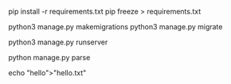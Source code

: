 pip install -r requirements.txt
pip freeze > requirements.txt

python3 manage.py makemigrations
python3 manage.py migrate

python3 manage.py runserver


python manage.py parse

echo "hello">"hello.txt"